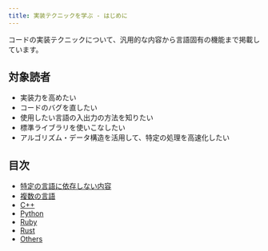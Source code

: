 ```yaml
---
title: 実装テクニックを学ぶ - はじめに
---
```


コードの実装テクニックについて、汎用的な内容から言語固有の機能まで掲載しています。

## 対象読者

- 実装力を高めたい
- コードのバグを直したい
- 使用したい言語の入出力の方法を知りたい
- 標準ライブラリを使いこなしたい
- アルゴリズム・データ構造を活用して、特定の処理を高速化したい

## 目次

- [特定の言語に依存しない内容](./general)
- [複数の言語](./multiple_languages)
- [C&#43;&#43;](./cpp)
- [Python](./python)
- [Ruby](./ruby)
- [Rust](./rust)
- [Others](./others)
